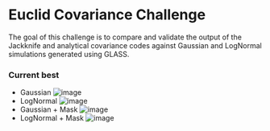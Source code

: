 # Euclid Covariance Challenge
The goal of this challenge is to compare and validate the output of the Jackknife and analytical covariance codes against Gaussian and LogNormal simulations generated using GLASS.

### Current best
- Gaussian
![image](https://github.com/user-attachments/assets/64fee1bd-8614-4442-8078-28e150fbc343)
- LogNormal
![image](https://github.com/user-attachments/assets/87c69daf-f623-485e-b5c9-8c80c0d60ba2)
- Gaussian + Mask
![image](https://github.com/user-attachments/assets/f56414a4-326b-4cdc-9654-3599a79f1f3b)
- LogNormal + Mask
![image](https://github.com/user-attachments/assets/4b6736a7-870d-4447-b456-c56e73163e73)




